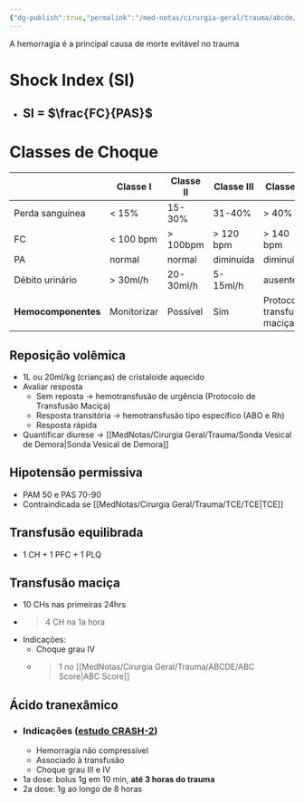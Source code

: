 ```yaml
---
{"dg-publish":true,"permalink":"/med-notas/cirurgia-geral/trauma/abcde/circulation/"}
---
```


A hemorragia é a principal causa de morte evitável no trauma

# Shock Index (SI)

- ## SI = $\frac{FC}{PAS}$

# Classes de Choque 

|  | Classe I | Classe II | Classe III | Classe IV |
| ---- | ---- | ---- | ---- | ---- |
| Perda sanguínea | < 15% | 15-30% | 31-40% | > 40% |
| FC | < 100 bpm | > 100bpm | > 120 bpm | > 140 bpm |
| PA | normal | normal | diminuída | diminuída |
| Débito urinário | > 30ml/h | 20-30ml/h | 5-15ml/h | ausente |
| **Hemocomponentes** | Monitorizar | Possível | Sim | Protocolo <br>transfusão maciça |
## Reposição volêmica

- 1L ou 20ml/kg (crianças) de cristaloide aquecido
- Avaliar resposta
	- Sem reposta -> hemotransfusão de urgência (Protocolo de Transfusão Maciça)
	- Resposta transitória -> hemotransfusão tipo específico (ABO e Rh)
	- Resposta rápida 
- Quantificar diurese -> [[MedNotas/Cirurgia Geral/Trauma/Sonda Vesical de Demora\|Sonda Vesical de Demora]]

## Hipotensão permissiva
- PAM 50 e PAS 70-90
- Contraindicada se [[MedNotas/Cirurgia Geral/Trauma/TCE/TCE\|TCE]]

## Transfusão equilibrada
- 1 CH + 1 PFC + 1 PLQ

## Transfusão maciça
- 10 CHs nas primeiras 24hrs
- > 4 CH na 1a hora
- Indicações:
	- Choque grau IV
	- > 1 no [[MedNotas/Cirurgia Geral/Trauma/ABCDE/ABC Score\|ABC Score]]

## Ácido tranexâmico
- ### Indicações ([estudo CRASH-2]( https://pubmed.ncbi.nlm.nih.gov/23477634/))
	- Hemorragia não compressível
	- Associado à transfusão
	- Choque grau III e IV
- 1a dose: bolus 1g em 10 min, **até 3 horas do trauma**
- 2a dose: 1g ao longo de 8 horas